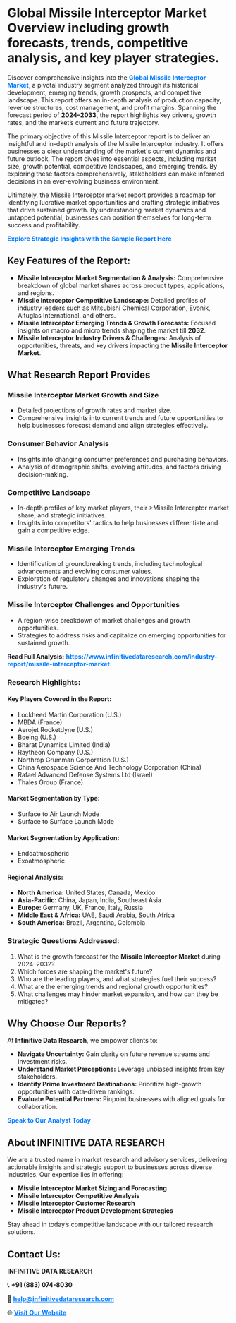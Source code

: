 <h1>Global Missile Interceptor Market Overview including growth forecasts, trends, competitive analysis, and key player strategies.</h1>
<p>
Discover comprehensive insights into the 
<a href="https://www.infinitivedataresearch.com/industry-report/missile-interceptor-market" rel="dofollow" style="color: #007BFF; text-decoration: none;"><strong>Global Missile Interceptor Market</strong></a>, a pivotal industry segment analyzed through its historical development, emerging trends, growth prospects, and competitive landscape. This report offers an in-depth analysis of production capacity, revenue structures, cost management, and profit margins. Spanning the forecast period of <strong>2024–2033</strong>, the report highlights key drivers, growth rates, and the market’s current and future trajectory.
</p>
<p>
The primary objective of this Missile Interceptor report is to deliver an insightful and in-depth analysis of the Missile Interceptor industry. It offers businesses a clear understanding of the market's current dynamics and future outlook. The report dives into essential aspects, including market size, growth potential, competitive landscapes, and emerging trends. By exploring these factors comprehensively, stakeholders can make informed decisions in an ever-evolving business environment.
</p>
<p>
Ultimately, the Missile Interceptor market report provides a roadmap for identifying lucrative market opportunities and crafting strategic initiatives that drive sustained growth. By understanding market dynamics and untapped potential, businesses can position themselves for long-term success and profitability.
</p>
<p>
<a href="https://www.infinitivedataresearch.com/request-sample/reportId=106695" style="color: #007BFF; text-decoration: none;"><strong>Explore Strategic Insights with the Sample Report Here</strong></a>
</p>

<h2>Key Features of the Report:</h2>
<ul>
<li><strong>Missile Interceptor Market Segmentation & Analysis:</strong> Comprehensive breakdown of global market shares across product types, applications, and regions.</li>
<li><strong>Missile Interceptor Competitive Landscape:</strong> Detailed profiles of industry leaders such as Mitsubishi Chemical Corporation, Evonik, Altuglas International, and others.</li>
<li><strong>Missile Interceptor Emerging Trends & Growth Forecasts:</strong> Focused insights on macro and micro trends shaping the market till <strong>2032</strong>.</li>
<li><strong>Missile Interceptor Industry Drivers & Challenges:</strong> Analysis of opportunities, threats, and key drivers impacting the <strong>Missile Interceptor Market</strong>.</li>
</ul>

<h2>What Research Report Provides</h2>
<h3>Missile Interceptor Market Growth and Size</h3>
<ul>
<li>Detailed projections of growth rates and market size.</li>
<li>Comprehensive insights into current trends and future opportunities to help businesses forecast demand and align strategies effectively.</li>
</ul>

<h3>Consumer Behavior Analysis</h3>
<ul>
<li>Insights into changing consumer preferences and purchasing behaviors.</li>
<li>Analysis of demographic shifts, evolving attitudes, and factors driving decision-making.</li>
</ul>

<h3>Competitive Landscape</h3>
<ul>
<li>In-depth profiles of key market players, their >Missile Interceptor market share, and strategic initiatives.</li>
<li>Insights into competitors' tactics to help businesses differentiate and gain a competitive edge.</li>
</ul>

<h3>Missile Interceptor Emerging Trends</h3>
<ul>
<li>Identification of groundbreaking trends, including technological advancements and evolving consumer values.</li>
<li>Exploration of regulatory changes and innovations shaping the industry's future.</li>
</ul>

<h3>Missile Interceptor Challenges and Opportunities</h3>
<ul>
<li>A region-wise breakdown of market challenges and growth opportunities.</li>
<li>Strategies to address risks and capitalize on emerging opportunities for sustained growth.</li>
</ul>
<p><strong>Read Full Analysis:</strong> <a href="https://www.infinitivedataresearch.com/industry-report/missile-interceptor-market" rel="dofollow" style="color: #007BFF; text-decoration: none;"><strong>https://www.infinitivedataresearch.com/industry-report/missile-interceptor-market</strong></a></p>
<h3>Research Highlights:</h3>
<h4>Key Players Covered in the Report:</h4>
<ul><li>Lockheed Martin Corporation (U.S.)</li><li>MBDA (France)</li><li>Aerojet Rocketdyne (U.S.)</li><li>Boeing (U.S.)</li><li>Bharat Dynamics Limited (India)</li><li>Raytheon Company (U.S.)</li><li>Northrop Grumman Corporation (U.S.)</li><li>China Aerospace Science And Technology Corporation (China)</li><li>Rafael Advanced Defense Systems Ltd (Israel)</li><li>Thales Group (France)</li></ul>
<h4>Market Segmentation by Type:</h4>
<ul><li>Surface to Air Launch Mode</li><li>Surface to Surface Launch Mode</li></ul>
<h4>Market Segmentation by Application:</h4>
<ul><li>Endoatmospheric</li><li>Exoatmospheric</li></ul>

<h4>Regional Analysis:</h4>
<ul>
<li><strong>North America:</strong> United States, Canada, Mexico</li>
<li><strong>Asia-Pacific:</strong> China, Japan, India, Southeast Asia</li>
<li><strong>Europe:</strong> Germany, UK, France, Italy, Russia</li>
<li><strong>Middle East & Africa:</strong> UAE, Saudi Arabia, South Africa</li>
<li><strong>South America:</strong> Brazil, Argentina, Colombia</li>
</ul>

<h3>Strategic Questions Addressed:</h3>
<ol>
<li>What is the growth forecast for the <strong>Missile Interceptor Market</strong> during 2024–2032?</li>
<li>Which forces are shaping the market's future?</li>
<li>Who are the leading players, and what strategies fuel their success?</li>
<li>What are the emerging trends and regional growth opportunities?</li>
<li>What challenges may hinder market expansion, and how can they be mitigated?</li>
</ol>

<h2>Why Choose Our Reports?</h2>
<p>At <strong>Infinitive Data Research</strong>, we empower clients to:</p>
<ul>
<li><strong>Navigate Uncertainty:</strong> Gain clarity on future revenue streams and investment risks.</li>
<li><strong>Understand Market Perceptions:</strong> Leverage unbiased insights from key stakeholders.</li>
<li><strong>Identify Prime Investment Destinations:</strong> Prioritize high-growth opportunities with data-driven rankings.</li>
<li><strong>Evaluate Potential Partners:</strong> Pinpoint businesses with aligned goals for collaboration.</li>
</ul>
<p><a href="https://www.infinitivedataresearch.com/industry-report/missile-interceptor-market" rel="dofollow" style="color: #007BFF; text-decoration: none;"><strong>Speak to Our Analyst Today</strong></a></p>

<h2>About INFINITIVE DATA RESEARCH</h2>
<p>We are a trusted name in market research and advisory services, delivering actionable insights and strategic support to businesses across diverse industries. Our expertise lies in offering:</p>
<ul>
<li><strong>Missile Interceptor Market Sizing and Forecasting</strong></li>
<li><strong>Missile Interceptor Competitive Analysis</strong></li>
<li><strong>Missile Interceptor Customer Research</strong></li>
<li><strong>Missile Interceptor Product Development Strategies</strong></li>
</ul>
<p>Stay ahead in today’s competitive landscape with our tailored research solutions.</p>

<h2>Contact Us:</h2>
<p><strong>INFINITIVE DATA RESEARCH</strong></p>
<p>📞 <strong>+91 (883) 074-8030</strong></p>
<p>📧 <strong><a href="mailto:help@infinitivedataresearch.com" style="color: #007BFF;">help@infinitivedataresearch.com</a></strong></p>
<p>🌐 <strong><a href="https://www.infinitivedataresearch.com" rel="dofollow" style="color: #007BFF;">Visit Our Website</a></strong></p>
